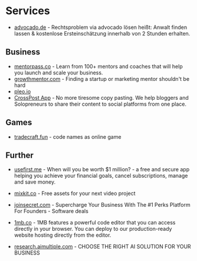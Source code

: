 # Services


- [advocado.de](https://www.advocado.de/) - Rechtsproblem via advocado lösen heißt: Anwalt finden lassen &
kostenlose Ersteinschätzung innerhalb von 2 Stunden erhalten.

## Business
- [mentorpass.co](https://www.mentorpass.co/) - Learn from 100+ mentors and coaches that will help you launch and scale your business.
- [growthmentor.com](https://www.growthmentor.com/) - Finding a startup or marketing mentor shouldn't be hard
- [pleo.io](https://www.pleo.io/de/)
- [CrossPost App](https://crossxpost.app/) - No more tiresome copy pasting. We help bloggers and Solopreneurs to share their content to social platforms from one place.

## Games
- [tradecraft.fun](https://tradecraft.fun/game/small-bonus-6934) - code names as online game

## Further
- [usefirst.me](https://usefirst.me/) - When will you be worth $1 million? - a free and secure app helping you achieve your financial goals, cancel subscriptions, manage and save money.
- [mixkit.co](https://mixkit.co/) - Free assets for your next video project
- [joinsecret.com](https://www.joinsecret.com/) - Supercharge Your Business With The #1 Perks Platform For Founders - Software deals
- [1mb.co](https://1mb.co/) - 1MB features a powerful code editor that you can access directly in your browser. You can deploy to our production-ready website hosting directly from the editor.


- [research.aimultiple.com](https://research.aimultiple.com) - CHOOSE THE RIGHT AI SOLUTION
FOR YOUR BUSINESS
